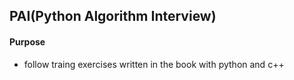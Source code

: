 ## PAI(Python Algorithm Interview)

#### Purpose
- follow traing exercises written in the book with python and c++
